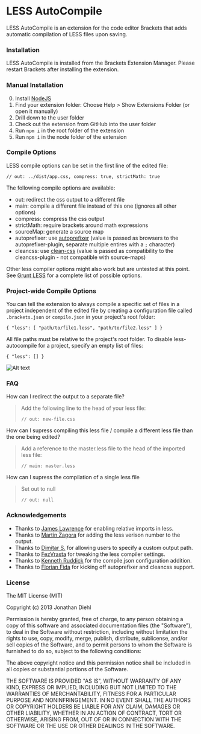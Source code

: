 # LESS AutoCompile

LESS AutoCompile is an extension for the code editor Brackets that adds automatic compilation of LESS files upon saving.


### Installation

LESS AutoCompile is installed from the Brackets Extension Manager. Please restart Brackets after installing the extension.

### Manual Installation

0. Install [NodeJS](https://nodejs.org)
1. Find your extension folder: Choose Help > Show Extensions Folder (or open it manually)
2. Drill down to the user folder
3. Check out the extension from GitHub into the user folder
4. Run `npm i` in the root folder of the extension
5. Run `npm i` in the node folder of the extension

### Compile Options

LESS compile options can be set in the first line of the edited file:

    // out: ../dist/app.css, compress: true, strictMath: true

The following compile options are available:

* out: redirect the css output to a different file
* main: compile a different file instead of this one (ignores all other options)
* compress: compress the css output
* strictMath: require brackets around math expressions
* sourceMap: generate a source map
* autoprefixer: use [autoprefixer](https://github.com/postcss/autoprefixer) (value is passed as browsers to the autoprefixer-plugin, separate multiple entires with a `;` character)
* cleancss: use [clean-css](https://github.com/jakubpawlowicz/clean-css) (value is passed as compatibility to the cleancss-plugin - not compatible with source-maps)

Other less compiler options might also work but are untested at this point. See [Grunt LESS](https://github.com/gruntjs/grunt-contrib-less#options) for a complete list of possible options.


### Project-wide Compile Options

You can tell the extension to always compile a specific set of files in a project independent of the edited file by creating a configuration file called `.brackets.json` or `compile.json` in your project's root folder:

    { "less": [ "path/to/file1.less", "path/to/file2.less" ] }

All file paths must be relative to the project's root folder. To disable less-autocompile for a project, specify an empty list of files:

    { "less": [] }
![Alt text](/img.jpg?raw=true "screenshot")
### FAQ

How can I redirect the output to a separate file?

> Add the following line to the head of your less file:
>
>     // out: new-file.css

How can I supress compiling this less file / compile a different less file than the one being edited?

> Add a reference to the master.less file to the head of the imported less file:
>
>     // main: master.less

How can I supress the compilation of a single less file

> Set out to null
>
>     // out: null

### Acknowledgements

* Thanks to [James Lawrence](https://github.com/jlaw90) for enabling relative imports in less.
* Thanks to [Martin Zagora](https://github.com/zaggino) for adding the less verison number to the output.
* Thanks to [Dimitar S.](https://github.com/deemeetar) for allowing users to specify a custom output path.
* Thanks to [FezVrasta](https://github.com/FezVrasta) for tweaking the less compiler settings.
* Thanks to [Kenneth Ruddick](https://github.com/KenRud) for the compile.json configuration addition.
* Thanks to [Florian Fida](https://github.com/piccaso) for kicking off autoprefixer and cleancss support.

### License
The MIT License (MIT)

Copyright (c) 2013 Jonathan Diehl

Permission is hereby granted, free of charge, to any person obtaining a copy
of this software and associated documentation files (the "Software"), to deal
in the Software without restriction, including without limitation the rights
to use, copy, modify, merge, publish, distribute, sublicense, and/or sell
copies of the Software, and to permit persons to whom the Software is
furnished to do so, subject to the following conditions:

The above copyright notice and this permission notice shall be included in
all copies or substantial portions of the Software.

THE SOFTWARE IS PROVIDED "AS IS", WITHOUT WARRANTY OF ANY KIND, EXPRESS OR
IMPLIED, INCLUDING BUT NOT LIMITED TO THE WARRANTIES OF MERCHANTABILITY,
FITNESS FOR A PARTICULAR PURPOSE AND NONINFRINGEMENT. IN NO EVENT SHALL THE
AUTHORS OR COPYRIGHT HOLDERS BE LIABLE FOR ANY CLAIM, DAMAGES OR OTHER
LIABILITY, WHETHER IN AN ACTION OF CONTRACT, TORT OR OTHERWISE, ARISING FROM,
OUT OF OR IN CONNECTION WITH THE SOFTWARE OR THE USE OR OTHER DEALINGS IN
THE SOFTWARE.

